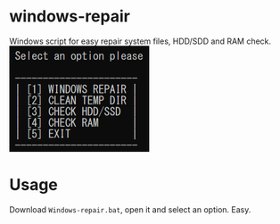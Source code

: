 # windows-repair
Windows script for easy repair system files, HDD/SDD and RAM check.
![screen](screen.png)
# Usage
Download `Windows-repair.bat`, open it and select an option. Easy.
